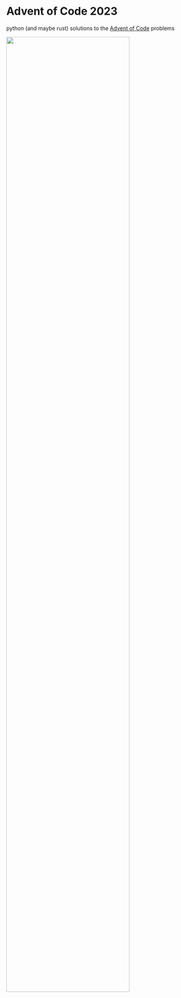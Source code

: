 # Advent of Code 2023

python (and maybe rust) solutions to the [Advent of Code](https://adventofcode.com) problems

<a href="https://adventofcode.com"><img src="2023/calendar.svg" width="80%" /></a>
